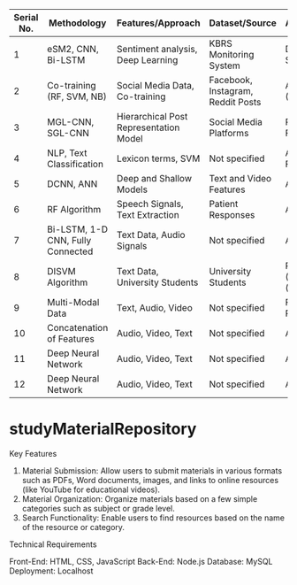 
| Serial No. | Methodology                        | Features/Approach                        | Dataset/Source                  | Accuracy/Results                         |
|------------|-----------------------------------|------------------------------------------|----------------------------------|------------------------------------------|
| 1          | eSM2, CNN, Bi-LSTM                | Sentiment analysis, Deep Learning        | KBRS Monitoring System          | Depressed: 0.89, Stressed: 0.90          |
| 2          | Co-training (RF, SVM, NB)          | Social Media Data, Co-training           | Facebook, Instagram, Reddit Posts| Accuracy: 0.70 (RF), 0.85 (SVM)          |
| 3          | MGL-CNN, SGL-CNN                   | Hierarchical Post Representation Model  | Social Media Platforms          | Precision, Recall, F1-score              |
| 4          | NLP, Text Classification           | Lexicon terms, SVM                       | Not specified                    | Accuracy: 80%, F1-score: 0.81           |
| 5          | DCNN, ANN                          | Deep and Shallow Models                  | Text and Video Features          | Accuracy: 0.75            |
| 6          | RF Algorithm                       | Speech Signals, Text Extraction          | Patient Responses                | Accuracy: 0.82         |
| 7          | Bi-LSTM, 1-D CNN, Fully Connected   | Text Data, Audio Signals                  | Not specified                    | Accuracy: 0.79         |
| 8          | DISVM Algorithm                    | Text Data, University Students            | University Students              | Precision: 0.88 (Training), 0.86 (Testing)|
| 9          | Multi-Modal Data                    | Text, Audio, Video                       | Not specified                    | F1-score: 0.81, Precision: 0.80           |
| 10         | Concatenation of Features           | Audio, Video, Text                        | Not specified                    | Accuracy: 0.78            |
| 11         | Deep Neural Network                 | Audio, Video, Text                        | Not specified                    | Accuracy: 0.81         |
| 12         | Deep Neural Network                 | Audio, Video, Text                        | Not specified                    | Accuracy: 0.79          |





# studyMaterialRepository
Key Features

1. Material Submission: Allow users to submit materials in various formats such as PDFs, Word documents, images, and links to online resources (like YouTube for educational videos).
2. Material Organization: Organize materials based on a few simple categories such as subject or grade level.
3. Search Functionality: Enable users to find resources based on the name of the resource or category.

 Technical Requirements

 Front-End: HTML, CSS, JavaScript
 Back-End: Node.js 
 Database: MySQL 
 Deployment: Localhost 

